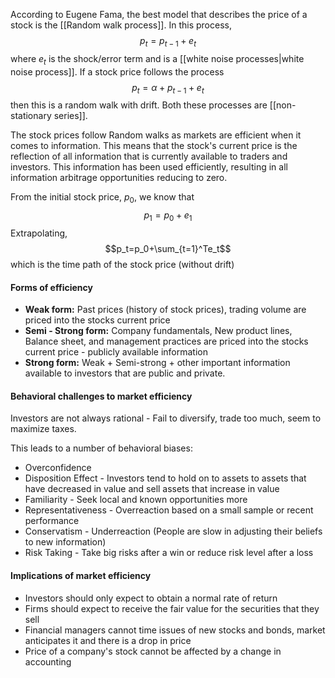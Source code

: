 According to Eugene Fama, the best model that describes the price of a stock is the [[Random walk process]]. In this process, $$p_t=p_{t-1}+e_t$$where $e_t$ is the shock/error term and is a [[white noise processes|white noise process]]. If a stock price follows the process $$p_t=\alpha+p_{t-1}+e_t$$then this is a random walk with drift. Both these processes are [[non-stationary series]].

The stock prices follow Random walks as markets are efficient when it comes to information. This means that the stock's current price is the reflection of all information that is currently available to traders and investors. This information has been used efficiently, resulting in all information arbitrage opportunities reducing to zero. 

From the initial stock price, $p_0$, we know that $$p_1=p_0+e_1$$Extrapolating, $$p_t=p_0+\sum_{t=1}^Te_t$$which is the time path of the stock price (without drift)

#### Forms of efficiency
- **Weak form:** Past prices (history of stock prices), trading volume are priced into the stocks current price
- **Semi - Strong form:** Company fundamentals, New product lines, Balance sheet, and management practices are priced into the stocks current price - publicly available information
- **Strong form:** Weak + Semi-strong + other important information available to investors that are public and private.

#### Behavioral challenges to market efficiency
Investors are not always rational - Fail to diversify, trade too much, seem to maximize taxes. 

This leads to a number of behavioral biases:
- Overconfidence
- Disposition Effect - Investors tend to hold on to assets to assets that have decreased in value and sell assets that increase in value
- Familiarity - Seek local and known opportunities more
- Representativeness - Overreaction based on a small sample or recent performance
- Conservatism - Underreaction (People are slow in adjusting their beliefs to new information)
- Risk Taking - Take big risks after a win or reduce risk level after a loss

#### Implications of market efficiency
- Investors should only expect to obtain a normal rate of return
- Firms should expect to receive the fair value for the securities that they sell
- Financial managers cannot time issues of new stocks and bonds, market anticipates it and there is a drop in price
- Price of a company's stock cannot be affected by a change in accounting



